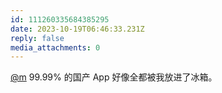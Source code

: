 ```yaml
---
id: 111260335684385295
date: 2023-10-19T06:46:33.231Z
reply: false
media_attachments: 0
---
```


[@m](https://ima.cm/@m) 99.99% 的国产 App 好像全都被我放进了冰箱。

